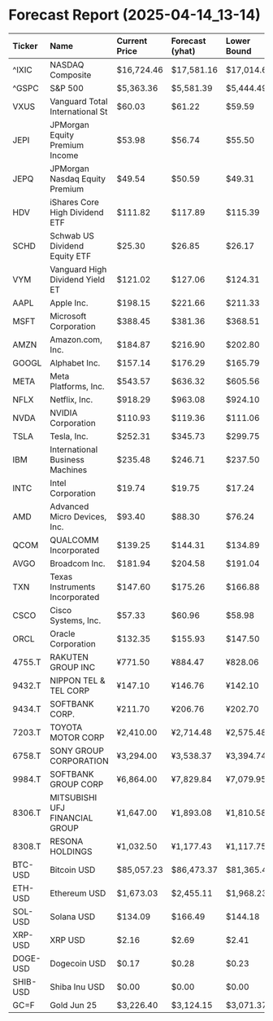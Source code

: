 # Forecast Report (2025-04-14_13-14)

| Ticker   | Name                            | Current Price   | Forecast (yhat)   | Lower Bound   | Upper Bound   | Alert   |
|:---------|:--------------------------------|:----------------|:------------------|:--------------|:--------------|:--------|
| ^IXIC    | NASDAQ Composite                | $16,724.46      | $17,581.16        | $17,014.60    | $18,195.20    | BUY     |
| ^GSPC    | S&P 500                         | $5,363.36       | $5,581.39         | $5,444.49     | $5,710.52     | BUY     |
| VXUS     | Vanguard Total International St | $60.03          | $61.22            | $59.59        | $63.06        | HOLD    |
| JEPI     | JPMorgan Equity Premium Income  | $53.98          | $56.74            | $55.50        | $57.92        | BUY     |
| JEPQ     | JPMorgan Nasdaq Equity Premium  | $49.54          | $50.59            | $49.31        | $51.91        | HOLD    |
| HDV      | iShares Core High Dividend ETF  | $111.82         | $117.89           | $115.39       | $120.33       | BUY     |
| SCHD     | Schwab US Dividend Equity ETF   | $25.30          | $26.85            | $26.17        | $27.57        | BUY     |
| VYM      | Vanguard High Dividend Yield ET | $121.02         | $127.06           | $124.31       | $130.00       | BUY     |
| AAPL     | Apple Inc.                      | $198.15         | $221.66           | $211.33       | $232.43       | BUY     |
| MSFT     | Microsoft Corporation           | $388.45         | $381.36           | $368.51       | $394.69       | HOLD    |
| AMZN     | Amazon.com, Inc.                | $184.87         | $216.90           | $202.80       | $231.40       | BUY     |
| GOOGL    | Alphabet Inc.                   | $157.14         | $176.29           | $165.79       | $185.54       | BUY     |
| META     | Meta Platforms, Inc.            | $543.57         | $636.32           | $605.56       | $668.54       | BUY     |
| NFLX     | Netflix, Inc.                   | $918.29         | $963.08           | $924.10       | $1,002.13     | BUY     |
| NVDA     | NVIDIA Corporation              | $110.93         | $119.36           | $111.06       | $127.14       | BUY     |
| TSLA     | Tesla, Inc.                     | $252.31         | $345.73           | $299.75       | $393.72       | BUY     |
| IBM      | International Business Machines | $235.48         | $246.71           | $237.50       | $256.17       | BUY     |
| INTC     | Intel Corporation               | $19.74          | $19.75            | $17.24        | $22.30        | HOLD    |
| AMD      | Advanced Micro Devices, Inc.    | $93.40          | $88.30            | $76.24        | $99.81        | HOLD    |
| QCOM     | QUALCOMM Incorporated           | $139.25         | $144.31           | $134.89       | $154.11       | HOLD    |
| AVGO     | Broadcom Inc.                   | $181.94         | $204.58           | $191.04       | $217.24       | BUY     |
| TXN      | Texas Instruments Incorporated  | $147.60         | $175.26           | $166.88       | $184.01       | BUY     |
| CSCO     | Cisco Systems, Inc.             | $57.33          | $60.96            | $58.98        | $63.07        | BUY     |
| ORCL     | Oracle Corporation              | $132.35         | $155.93           | $147.50       | $164.59       | BUY     |
| 4755.T   | RAKUTEN GROUP INC               | ¥771.50         | ¥884.47           | ¥828.06       | ¥932.10       | BUY     |
| 9432.T   | NIPPON TEL & TEL CORP           | ¥147.10         | ¥146.76           | ¥142.10       | ¥151.25       | HOLD    |
| 9434.T   | SOFTBANK CORP.                  | ¥211.70         | ¥206.76           | ¥202.70       | ¥210.87       | SELL    |
| 7203.T   | TOYOTA MOTOR CORP               | ¥2,410.00       | ¥2,714.48         | ¥2,575.48     | ¥2,852.31     | BUY     |
| 6758.T   | SONY GROUP CORPORATION          | ¥3,294.00       | ¥3,538.37         | ¥3,394.74     | ¥3,682.10     | BUY     |
| 9984.T   | SOFTBANK GROUP CORP             | ¥6,864.00       | ¥7,829.84         | ¥7,079.95     | ¥8,515.39     | BUY     |
| 8306.T   | MITSUBISHI UFJ FINANCIAL GROUP  | ¥1,647.00       | ¥1,893.08         | ¥1,810.58     | ¥1,976.58     | BUY     |
| 8308.T   | RESONA HOLDINGS                 | ¥1,032.50       | ¥1,177.43         | ¥1,117.75     | ¥1,241.43     | BUY     |
| BTC-USD  | Bitcoin USD                     | $85,057.23      | $86,473.37        | $81,365.45    | $90,711.62    | HOLD    |
| ETH-USD  | Ethereum USD                    | $1,673.03       | $2,455.11         | $1,968.23     | $2,875.35     | BUY     |
| SOL-USD  | Solana USD                      | $134.09         | $166.49           | $144.18       | $190.16       | BUY     |
| XRP-USD  | XRP USD                         | $2.16           | $2.69             | $2.41         | $2.98         | BUY     |
| DOGE-USD | Dogecoin USD                    | $0.17           | $0.28             | $0.23         | $0.34         | BUY     |
| SHIB-USD | Shiba Inu USD                   | $0.00           | $0.00             | $0.00         | $0.00         | BUY     |
| GC=F     | Gold Jun 25                     | $3,226.40       | $3,124.15         | $3,071.37     | $3,179.42     | SELL    |